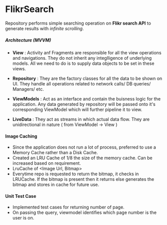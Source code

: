 # FlikrSearch

Repository performs simple searching operation on **Flikr search API** to generate results with *infinite scrolling*.

##### Architecture (MVVM)

* **View** : Activity anf Fragments are responsible for all the view operations and navigations. 
They do not inherit any integlligence of underlying models. All we need to do is to supply data objects to be set in these views.

* **Repository** : They are the factory classes for all the data to be shown on UI. They handle all operations related to network calls/ DB queries/ Managers/ etc.

* **ViewModels** : Act as an interface and contain the buisness logic for the application. Any data generated by repository will be passed onto it's corresponding ViewModel which will further pipeline it to view.

* **LiveData** : They act as streams in which actual data flow. They are unidirectional in nature ( from ViewModel -> View )

#### Image Caching

* Since the application does not run a lot of process, preferred to use a Memory Cache rather than a Disk Cache.
* Created an LRU Cache of 1/8 the size of the memory cache. Can be increased based on requirement.
* LruCache of <Image Url, Bitmap>
* Everytime repo is requested to return the bitmap, it checks in LRUCache. If the bitmap is present then it returns else generates the bitmap and stores in cache for future use.


#### Unit Test Case
* Implemented test cases for returning number of page.
* On passing the query, viewmodel identifies which page number is the user is on.



